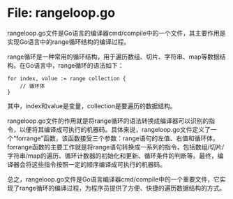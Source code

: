 # File: rangeloop.go

rangeloop.go文件是Go语言的编译器cmd/compile中的一个文件，其主要作用是实现Go语言中的range循环结构的编译过程。

range循环是一种常用的循环结构，用于遍历数组、切片、字符串、map等数据结构。在Go语言中，range循环的语法如下：

```
for index, value := range collection {
    // 循环体
}
```

其中，index和value是变量，collection是要遍历的数据结构。

rangeloop.go文件的作用就是将range循环的语法转换成编译器可以识别的指令，以便将其编译成可执行的机器码。具体来说，rangeloop.go文件定义了一个“forrange”函数，该函数接受三个参数：range语句的左值、右值和循环体。forrange函数的主要工作就是将range语句转换成一系列的指令，包括数组/切片/字符串/map的遍历、循环计数器的初始化和更新、循环条件的判断等。最终，编译器会将这些指令按照一定的顺序编译成可执行的机器码。

总之，rangeloop.go文件是Go语言编译器cmd/compile中的一个重要文件，它实现了range循环的编译过程，为程序员提供了方便、快捷的遍历数据结构的方式。

